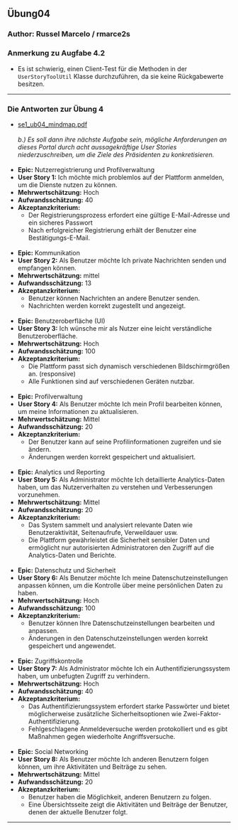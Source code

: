 ## Übung04

### Author: Russel Marcelo / rmarce2s

### Anmerkung zu Augfabe 4.2

- Es ist schwierig, einen Client-Test für die Methoden in der `UserStoryToolUtil` Klasse
durchzuführen, da sie keine Rückgabewerte besitzen.

---

### Die Antworten zur Übung 4

- [se1_ub04_mindmap.pdf](docs/se1_ub04_mindmap.pdf)
  <br />
  <br />
  *b.) Es soll dann ihre nächste Aufgabe sein, mögliche Anforderungen an dieses Portal durch acht aussagekräftige User Stories niederzuschreiben, 
 um die Ziele des Präsidenten zu konkretisieren.*
  <br />
  <br />
- **Epic:** Nutzerregistrierung und Profilverwaltung
- **User Story 1:** Ich möchte mich problemlos auf der Plattform anmelden, um die Dienste nutzen zu können.
- **Mehrwertschätzung:** Hoch
- **Aufwandsschätzung:** 40
- **Akzeptanzkriterium:** 
  - Der Registrierungsprozess erfordert eine gültige E-Mail-Adresse und ein sicheres Passwort
  - Nach erfolgreicher Registrierung erhält der Benutzer eine Bestätigungs-E-Mail.
    <br />
    <br />
- **Epic:** Kommunikation
- **User Story 2:** Als Benutzer möchte Ich private Nachrichten senden und empfangen können.
- **Mehrwertschätzung:** mittel
- **Aufwandsschätzung:** 13
- **Akzeptanzkriterium:** 
  - Benutzer können Nachrichten an andere Benutzer senden.
  - Nachrichten werden korrekt zugestellt und angezeigt.
    <br />
    <br />
- **Epic:** Benutzeroberfläche (UI)
- **User Story 3:** Ich wünsche mir als Nutzer eine leicht verständliche Benutzeroberfläche.
- **Mehrwertschätzung:** Hoch
- **Aufwandsschätzung:** 100 
- **Akzeptanzkriterium:** 
  - Die Plattform passt sich dynamisch verschiedenen Bildschirmgrößen an. (responsive)
  - Alle Funktionen sind auf verschiedenen Geräten nutzbar.
    <br />
    <br />
- **Epic:** Profilverwaltung
- **User Story 4:** Als Benutzer möchte Ich mein Profil bearbeiten können, um meine Informationen zu aktualisieren.
- **Mehrwertschätzung:** Mittel
- **Aufwandsschätzung:** 20
- **Akzeptanzkriterium:**
    - Der Benutzer kann auf seine Profilinformationen zugreifen und sie ändern.
    - Änderungen werden korrekt gespeichert und aktualisiert.
      <br />
      <br />
- **Epic:** Analytics und Reporting
- **User Story 5:** Als Administrator möchte Ich detaillierte Analytics-Daten haben, um das Nutzerverhalten zu verstehen und Verbesserungen vorzunehmen.
- **Mehrwertschätzung:** Mittel
- **Aufwandsschätzung:** 20
- **Akzeptanzkriterium:**
    - Das System sammelt und analysiert relevante Daten wie Benutzeraktivität, Seitenaufrufe, Verweildauer usw.
    - Die Plattform gewährleistet die Sicherheit sensibler Daten und ermöglicht nur autorisierten Administratoren den Zugriff 
  auf die Analytics-Daten und Berichte.
      <br />
      <br />
- **Epic:** Datenschutz und Sicherheit
- **User Story 6:** Als Benutzer möchte Ich meine Datenschutzeinstellungen anpassen können, um die Kontrolle über meine persönlichen Daten zu haben.
- **Mehrwertschätzung:** Hoch
- **Aufwandsschätzung:** 100
- **Akzeptanzkriterium:**
    - Benutzer können Ihre Datenschutzeinstellungen bearbeiten und anpassen.
    - Änderungen in den Datenschutzeinstellungen werden korrekt gespeichert und angewendet.
      <br />
      <br />
- **Epic:** Zugriffskontrolle
- **User Story 7:** Als Administrator möchte Ich ein Authentifizierungssystem haben, um unbefugten Zugriff zu verhindern.
- **Mehrwertschätzung:** Hoch
- **Aufwandsschätzung:** 40
- **Akzeptanzkriterium:**
    - Das Authentifizierungssystem erfordert starke Passwörter und bietet möglicherweise zusätzliche Sicherheitsoptionen wie Zwei-Faktor-Authentifizierung.
    - Fehlgeschlagene Anmeldeversuche werden protokolliert und es gibt Maßnahmen gegen wiederholte Angriffsversuche.
      <br />
      <br />
- **Epic:** Social Networking
- **User Story 8:** Als Benutzer möchte Ich anderen Benutzern folgen können, um ihre Aktivitäten und Beiträge zu sehen.
- **Mehrwertschätzung:** Mittel
- **Aufwandsschätzung:** 20
- **Akzeptanzkriterium:**
    - Benutzer haben die Möglichkeit, anderen Benutzern zu folgen.
    - Eine Übersichtsseite zeigt die Aktivitäten und Beiträge der Benutzer, denen der aktuelle Benutzer folgt.
  
---